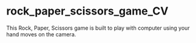 # rock_paper_scissors_game_CV
This Rock, Paper, Scissors game is built to play with computer using your hand moves on the camera.
